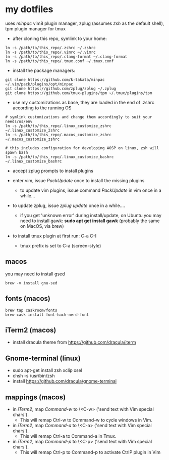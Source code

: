 # my dotfiles
uses _minpac_ vim8 plugin manager, zplug (assumes _zsh_ as the default shell), tpm plugin manager for tmux

* after cloning this repo, symlink to your home:
~~~
ln -s /path/to/this_repo/.zshrc ~/.zshrc
ln -s /path/to/this_repo/.vimrc ~/.vimrc 
ln -s /path/to/this_repo/.clang-format ~/.clang-format
ln -s /path/to/this_repo/.tmux.conf ~/.tmux.conf
~~~

* install the package managers:
~~~
git clone https://github.com/k-takata/minpac ~/.vim/pack/plugins/opt/minpac
git clone https://github.com/zplug/zplug ~/.zplug
git clone https://github.com/tmux-plugins/tpm ~/.tmux/plugins/tpm
~~~

* use my customizations as base, they are loaded in the end of .zshrc according to the running OS
~~~
# symlink customizations and change them accordingly to suit your needs/os/env
ln -s /path/to/this_repo/.linux_customize_zshrc ~/.linux_customize_zshrc
ln -s /path/to/this_repo/.macos_customize_zshrc ~/.macos_customize_zshrc

# this includes configuration for developing AOSP on linux, zsh will spawn bash
ln -s /path/to/this_repo/.linux_customize_bashrc ~/.linux_customize_bashrc 
~~~

* accept zplug prompts to install plugins

* enter vim, issue _PackUpdate_ once to install the missing plugins

	* to update vim plugins, issue command _PackUpdate_ in vim once in a while...

* to update zplug, issue _zplug update_ once in a while....
	* if you get 'unknown error' during install/update, on Ubuntu you may need to install gawk: __sudo apt get install gawk__ (probably the same on MacOS, via brew)
* to install tmux plugin at first run: C-a C-I
	* tmux prefix is set to C-a (screen-style)

## macos
you may need to install gsed
~~~
brew -v install gnu-sed
~~~

## fonts (macos)
~~~
brew tap caskroom/fonts
brew cask install font-hack-nerd-font
~~~

## iTerm2 (macos)
* install dracula theme from https://github.com/dracula/iterm

## Gnome-terminal (linux)
* sudo apt-get install zsh xclip xsel 
* chsh -s /usr/bin/zsh
* install https://github.com/dracula/gnome-terminal
 
## mappings (macos)
* in _iTerm2_, map _Command-w_ to \\\<C-w> ('send text with Vim special chars').
	* This will remap Ctrl-w to Command-w to cycle windows in Vim.
* in _iTerm2_, map _Command-a_ to \\\<C-a> ('send text with Vim special chars').
	* This will remap Ctrl-a to Command-a in Tmux.
* in _iTerm2_, map _Command-p_ to \\\<C-p> ('send text with Vim special chars').
	* This will remap Ctrl-p to Command-p to activate CtrlP plugin in Vim 





